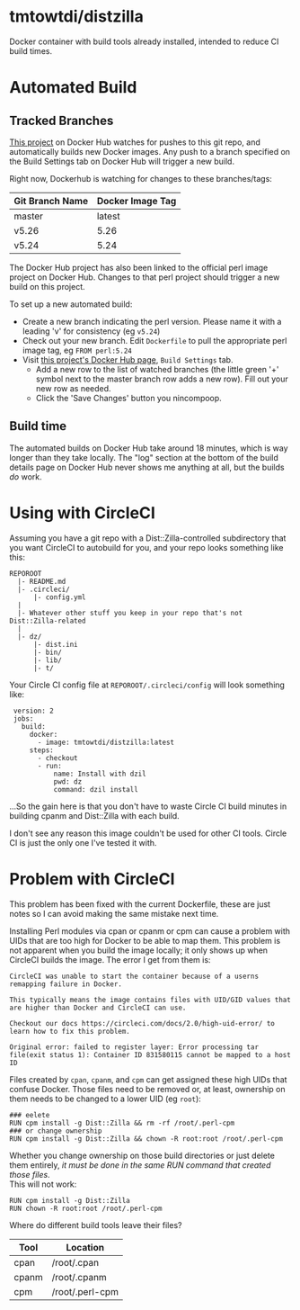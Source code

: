 
# tmtowtdi/distzilla
Docker container with build tools already installed, intended to reduce CI 
build times.

# Automated Build

## Tracked Branches
[This project](https://hub.docker.com/r/tmtowtdi/distzilla/builds/) on Docker 
Hub watches for pushes to this git repo, and automatically builds new Docker 
images.  Any push to a branch specified on the Build Settings tab on Docker 
Hub will trigger a new build.

Right now, Dockerhub is watching for changes to these branches/tags:

Git Branch Name | Docker Image Tag
--- | ---
master | latest
v5.26 | 5.26
v5.24 | 5.24

The Docker Hub project has also been linked to the official perl image project 
on Docker Hub.  Changes to that perl project should trigger a new build on 
this project.

To set up a new automated build:

- Create a new branch indicating the perl version.  Please name it with a 
  leading 'v' for consistency (eg `v5.24`)
- Check out your new branch.  Edit `Dockerfile` to pull the appropriate perl 
  image tag, eg `FROM perl:5.24`
- Visit [this project's Docker Hub 
  page](https://hub.docker.com/r/tmtowtdi/distzilla/), `Build Settings` tab.
    - Add a new row to the list of watched branches (the little green '+' 
      symbol next to the master branch row adds a new row).  Fill out your new 
      row as needed.
    - Click the 'Save Changes' button you nincompoop.

## Build time
The automated builds on Docker Hub take around 18 minutes, which is way longer 
than they take locally.  The "log" section at the bottom of the build details 
page on Docker Hub never shows me anything at all, but the builds *do* work.

# Using with CircleCI
Assuming you have a git repo with a Dist::Zilla-controlled subdirectory that 
you want CircleCI to autobuild for you, and your repo looks something like 
this:
```
REPOROOT
  |- README.md
  |- .circleci/
      |- config.yml
  |
  |- Whatever other stuff you keep in your repo that's not Dist::Zilla-related
  |
  |- dz/
      |- dist.ini
      |- bin/
      |- lib/
      |- t/
```

Your Circle CI config file at `REPOROOT/.circleci/config` will look something 
like:
```
 version: 2
 jobs:
   build:
     docker:
       - image: tmtowtdi/distzilla:latest
     steps:
       - checkout
       - run:
           name: Install with dzil
           pwd: dz
           command: dzil install

```

...So the gain here is that you don't have to waste Circle CI build minutes in 
building cpanm and Dist::Zilla with each build.

I don't see any reason this image couldn't be used for other CI tools.  Circle 
CI is just the only one I've tested it with.

# Problem with CircleCI
This problem has been fixed with the current Dockerfile, these are just notes 
so I can avoid making the same mistake next time.

Installing Perl modules via cpan or cpanm or cpm can cause a problem with UIDs 
that are too high for Docker to be able to map them.  This problem is not 
apparent when you build the image locally; it only shows up when CircleCI 
builds the image.  The error I get from them is:

```
CircleCI was unable to start the container because of a userns remapping failure in Docker.

This typically means the image contains files with UID/GID values that are higher than Docker and CircleCI can use.

Checkout our docs https://circleci.com/docs/2.0/high-uid-error/ to learn how to fix this problem.

Original error: failed to register layer: Error processing tar file(exit status 1): Container ID 831580115 cannot be mapped to a host ID
```

Files created by `cpan`, `cpanm`, and `cpm` can get assigned these high UIDs 
that confuse Docker.  Those files need to be removed or, at least, ownership 
on them needs to be changed to a lower UID (eg `root`):
```
### eelete
RUN cpm install -g Dist::Zilla && rm -rf /root/.perl-cpm
### or change ownership
RUN cpm install -g Dist::Zilla && chown -R root:root /root/.perl-cpm
```

Whether you change ownership on those build directories or just delete them 
entirely, *it must be done in the same RUN command that created those files*.  
This will not work:
```
RUN cpm install -g Dist::Zilla
RUN chown -R root:root /root/.perl-cpm
```

Where do different build tools leave their files?

Tool | Location
--- | ---
cpan | /root/.cpan
cpanm | /root/.cpanm
cpm | /root/.perl-cpm

